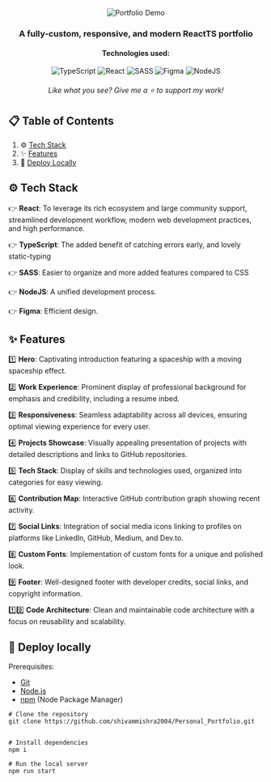 <div align="center">
  <img src="https://github.com/shivammishra2004/Personal_Portfolio/blob/main/src/assets/portfoliodemo.gif" alt="Portfolio Demo">
</div>

<h3 align="center">
  A fully-custom, responsive, and modern ReactTS portfolio
</h3>

<h4 align="center">
Technologies used:
</h4>

<p align="center">
    <img src="https://img.shields.io/badge/typescript-%23007ACC.svg?style=for-the-badge&logo=typescript&logoColor=white" alt="TypeScript">
    <img src="https://img.shields.io/badge/react-%2320232a.svg?style=for-the-badge&logo=react&logoColor=%2361DAFB" alt="React">
    <img src="https://img.shields.io/badge/SASS-hotpink.svg?style=for-the-badge&logo=SASS&logoColor=white" alt="SASS">
    <img src="https://img.shields.io/badge/figma-%23F24E1E.svg?style=for-the-badge&logo=figma&logoColor=white" alt="Figma">
    <img src="https://img.shields.io/badge/node.js-6DA55F?style=for-the-badge&logo=node.js&logoColor=white" alt="NodeJS">
</p>

<h6 align="center">
  Like what you see? Give me a ⭐ to support my work!  
</h6>


<!--
Old icons:
    <p align="center">
        <a href="https://expressjs.com" target="_blank" rel="noreferrer">
            <img src="https://raw.githubusercontent.com/devicons/devicon/master/icons/express/express-original-wordmark.svg" alt="Express" width="40" height="40"/>
        </a>
        <a href="https://www.figma.com/" target="_blank" rel="noreferrer">
            <img src="https://www.vectorlogo.zone/logos/figma/figma-icon.svg" alt="Figma" width="40" height="40"/>
        </a>
        <a href="https://git-scm.com/" target="_blank" rel="noreferrer">
            <img src="https://www.vectorlogo.zone/logos/git-scm/git-scm-icon.svg" alt="Git" width="40" height="40"/>
        </a>
        <a href="https://nodejs.org" target="_blank" rel="noreferrer">
            <img src="https://raw.githubusercontent.com/devicons/devicon/master/icons/nodejs/nodejs-original-wordmark.svg" alt="Node.js" width="40" height="40"/>
        </a>
        <a href="https://reactjs.org/" target="_blank" rel="noreferrer">
            <img src="https://raw.githubusercontent.com/devicons/devicon/master/icons/react/react-original-wordmark.svg" alt="React" width="40" height="40"/>
        </a>
        <a href="https://sass-lang.com" target="_blank" rel="noreferrer">
            <img src="https://raw.githubusercontent.com/devicons/devicon/master/icons/sass/sass-original.svg" alt="Sass" width="40" height="40"/>
        </a>
        <a href="https://www.typescriptlang.org/" target="_blank" rel="noreferrer">
            <img src="https://raw.githubusercontent.com/devicons/devicon/master/icons/typescript/typescript-original.svg" alt="TypeScript" width="40" height="40"/>
        </a>
    </p>
-->

## 📋 Table of Contents
1.  ⚙️ [Tech Stack](#tech-stack)
2.  ✨ [Features](#features)
3.  🚀 [Deploy Locally](#deploy)

## <a name="tech-stack">⚙️ Tech Stack </a>
  👉 **React**: To leverage its rich ecosystem and large community support, streamlined development workflow, modern web development practices, and high performance.
  
  👉 **TypeScript**: The added benefit of catching errors early, and lovely static-typing
  
  👉 **SASS**: Easier to organize and more added features compared to CSS
  
  👉 **NodeJS**: A unified development process.
  
  👉 **Figma**: Efficient design.

## <a name="features">✨ Features</a>

  1️⃣  **Hero**: Captivating introduction featuring a spaceship with a moving spaceship effect.

  2️⃣  **Work Experience**: Prominent display of professional background for emphasis and credibility, including a resume inbed.

  3️⃣  **Responsiveness**: Seamless adaptability across all devices, ensuring optimal viewing experience for every user.

  4️⃣  **Projects Showcase**: Visually appealing presentation of projects with detailed descriptions and links to GitHub repositories.

  5️⃣  **Tech Stack**: Display of skills and technologies used, organized into categories for easy viewing.

  6️⃣  **Contribution Map**: Interactive GitHub contribution graph showing recent activity.

  7️⃣  **Social Links**: Integration of social media icons linking to profiles on platforms like LinkedIn, GitHub, Medium, and Dev.to.

  8️⃣  **Custom Fonts**: Implementation of custom fonts for a unique and polished look.

  9️⃣  **Footer**: Well-designed footer with developer credits, social links, and copyright information.

  1️⃣0️⃣  **Code Architecture**: Clean and maintainable code architecture with a focus on reusability and scalability.

## <a name="deploy">🚀 Deploy locally</a>
Prerequisites:

- [Git](https://git-scm.com/)
- [Node.js](https://nodejs.org/en)
- [npm](https://www.npmjs.com/) (Node Package Manager)
  
```
# Clone the repository
git clone https://github.com/shivammishra2004/Personal_Portfolio.git


# Install dependencies
npm i

# Run the local server
npm run start
```

